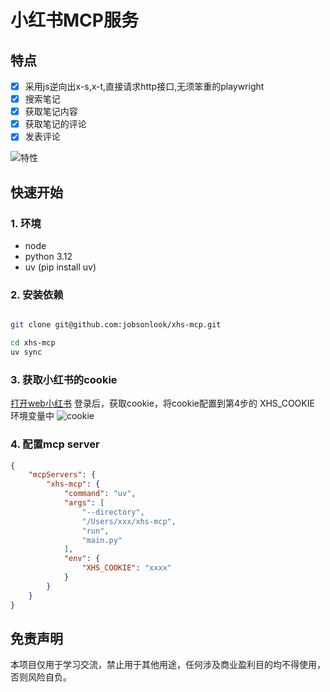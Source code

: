 # 小红书MCP服务
## 特点
- [x] 采用js逆向出x-s,x-t,直接请求http接口,无须笨重的playwright
- [x] 搜索笔记
- [x] 获取笔记内容
- [x] 获取笔记的评论
- [x] 发表评论

![特性](https://raw.githubusercontent.com/jobsonlook/xhs-mcp/master/docs/feature.png)

## 快速开始

### 1. 环境
 * node
 * python 3.12
 * uv (pip install uv)

### 2. 安装依赖
```sh

git clone git@github.com:jobsonlook/xhs-mcp.git

cd xhs-mcp
uv sync 

```

### 3. 获取小红书的cookie
[打开web小红书](https://www.xiaohongshu.com/explore)
登录后，获取cookie，将cookie配置到第4步的 XHS_COOKIE 环境变量中
![cookie](https://raw.githubusercontent.com/jobsonlook/xhs-mcp/master/docs/cookie.png)

### 4. 配置mcp server

```json
{
    "mcpServers": {
        "xhs-mcp": {
            "command": "uv",
            "args": [
                "--directory",
                "/Users/xxx/xhs-mcp",
                "run",
                "main.py"
            ],
            "env": {
                "XHS_COOKIE": "xxxx"
            }
        }
    }
}
```

## 免责声明
本项目仅用于学习交流，禁止用于其他用途，任何涉及商业盈利目的均不得使用，否则风险自负。
